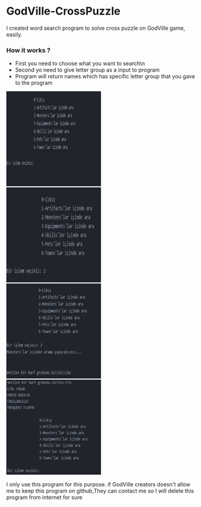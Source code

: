 # GodVille-CrossPuzzle
I created word  search program to solve cross puzzle on GodVille game, easily.


### How it works ?

* First you need to choose what you want to search\n
* Second yo need to give letter group as a input to program 
* Program will return names which has specific letter group that you gave to the program 


<div><img src="https://github.com/ErdalNayir/GodVille-CrossPuzzle/blob/main/1.jpg" height="250" width="250" /></div>
<div><img src="https://github.com/ErdalNayir/GodVille-CrossPuzzle/blob/main/2.jpg" height="250" width="250" /></div> 
<div><img src="https://github.com/ErdalNayir/GodVille-CrossPuzzle/blob/main/3.jpg" height="250" width="250" /></div>
<div><img src="https://github.com/ErdalNayir/GodVille-CrossPuzzle/blob/main/5.jpg" height="250" width="250" /></div>





















I only use this program for this purpose. if GodVille creators doesn't allow me to keep this program on github,They can contact me so I will delete this program from internet for sure
